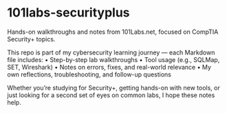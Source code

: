 # 101labs-securityplus
Hands-on walkthroughs and notes from 101Labs.net, focused on CompTIA Security+ topics.

This repo is part of my cybersecurity learning journey — each Markdown file includes:
	•	Step-by-step lab walkthroughs
	•	Tool usage (e.g., SQLMap, SET, Wireshark)
	•	Notes on errors, fixes, and real-world relevance
	•	My own reflections, troubleshooting, and follow-up questions

Whether you’re studying for Security+, getting hands-on with new tools, or just looking for a second set of eyes on common labs, I hope these notes help.